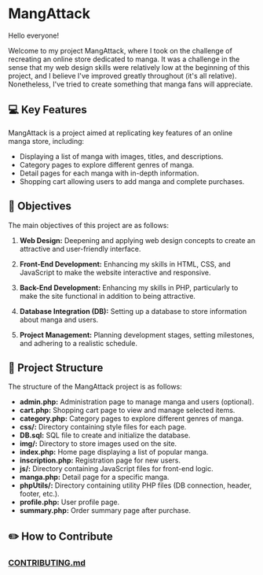 # MangAttack

Hello everyone!

Welcome to my project MangAttack, where I took on the challenge of recreating an online store dedicated to manga. It was a challenge in the sense that my web design skills were relatively low at the beginning of this project, and I believe I've improved greatly throughout (it's all relative). Nonetheless, I've tried to create something that manga fans will appreciate.

## 💻 Key Features

MangAttack is a project aimed at replicating key features of an online manga store, including:

- Displaying a list of manga with images, titles, and descriptions.
- Category pages to explore different genres of manga.
- Detail pages for each manga with in-depth information.
- Shopping cart allowing users to add manga and complete purchases.

## 🎯 Objectives

The main objectives of this project are as follows:

1. **Web Design:** Deepening and applying web design concepts to create an attractive and user-friendly interface.

2. **Front-End Development:** Enhancing my skills in HTML, CSS, and JavaScript to make the website interactive and responsive.

3. **Back-End Development:** Enhancing my skills in PHP, particularly to make the site functional in addition to being attractive.

4. **Database Integration (DB):** Setting up a database to store information about manga and users.

5. **Project Management:** Planning development stages, setting milestones, and adhering to a realistic schedule.

## 🔧 Project Structure

The structure of the MangAttack project is as follows:

- **admin.php:** Administration page to manage manga and users (optional).
- **cart.php:** Shopping cart page to view and manage selected items.
- **category.php:** Category pages to explore different genres of manga.
- **css/:** Directory containing style files for each page.
- **DB.sql:** SQL file to create and initialize the database.
- **img/:** Directory to store images used on the site.
- **index.php:** Home page displaying a list of popular manga.
- **inscription.php:** Registration page for new users.
- **js/:** Directory containing JavaScript files for front-end logic.
- **manga.php:** Detail page for a specific manga.
- **phpUtils/:** Directory containing utility PHP files (DB connection, header, footer, etc.).
- **profile.php:** User profile page.
- **summary.php:** Order summary page after purchase.

## ✏️ How to Contribute

### [CONTRIBUTING.md](https://github.com/Loboss2206/MangAttack/blob/main/CONTRIBUTING.md)
